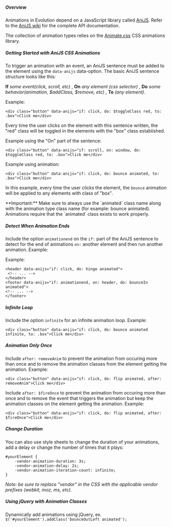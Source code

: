 ##### Overview

Animations in Evolution depend on a JavaScript library called [AniJS](http://anijs.github.io/). Refer to the [AniJS wiki](https://github.com/anijs/anijs/wiki) for the complete API documentation.

The collection of animation types relies on the [Animate.css](https://github.com/daneden/animate.css) CSS animations library.

##### Getting Started with AniJS CSS Animations

To trigger an animation with an event, an AniJS sentence must be added to the element using the `data-anijs` data-option. The basic AniJS sentence structure looks like this:

**If** *some event(click, scroll, etc)* , **On** *any element (css selector)* , **Do** *some behavior(animation, $addClass, $remove, etc)* , **To** *(any element)*.

Example:

`<div class="button" data-anijs="if: click, do: $toggleClass red, to: .box">Click me</div>`

Every time the user clicks on the element with this sentence written, the "red" class will be toggled in the elements with the "box" class established.

Example using the "On" part of the sentence:

`<div class="button" data-anijs="if: scroll, on: window, do: $toggleClass red, to: .box">Click me</div>`

Example using animation:

`<div class="button" data-anijs="if: click, do: bounce animated, to: .box">Click me</div>`

In this example, every time the user clicks the element, the `bounce` animation will be applied to any elements with class of "box".

<div class="evo-site-annotations">
	<p>**Important:** Make sure to always use the `animated` class name along with the animation type class name (for example: bounce animated). Animations require that the `animated` class exists to work properly.</p>
</div>

##### Detect When Animation Ends

Include the option `animationend` on the `if:` part of the AniJS sentence to detect for the end of animations `on:` another element and then run another animation. Example:

Example:

```
<header data-anijs="if: click, do: hinge animated">
 <!-- ... -->
</header>
<footer data-anijs="if: animationend, on: header, do: bounceIn animated">
<!-- ... -->
</footer>
```

##### Infinite Loop
Include the option `infinite` for an infinite animation loop. Example:

`<div class="button" data-anijs="if: click, do: bounce animated infinite, to: .box">Click me</div>`

##### Animation Only Once
Include `after: removeAnim` to prevent the animation from occuring more than once and to remove the animation classes from the element getting the animation. Example:

`<div class="button" data-anijs="if: click, do: flip animated, after: removeAnim">Click me</div>`

Include `after: $fireOnce` to prevent the animation from occuring more than once and to remove the event that triggers the animation but keep the animation classes on the element getting the animation. Example:

`<div class="button" data-anijs="if: click, do: flip animated, after: $fireOnce">Click me</div>`

##### Change Duration
You can also use style sheets to change the duration of your animations, add a delay or change the number of times that it plays:

```
#yourElement {
	-vendor-animation-duration: 3s;
	-vendor-animation-delay: 2s;
	-vendor-animation-iteration-count: infinite;
}
```

*Note: be sure to replace "vendor" in the CSS with the applicable vendor prefixes (webkit, moz, ms, etc).*

##### Using jQuery with Animation Classes
Dynamically add animations using jQuery, ex. `$('#yourElement').addClass('bounceOutLeft animated');`